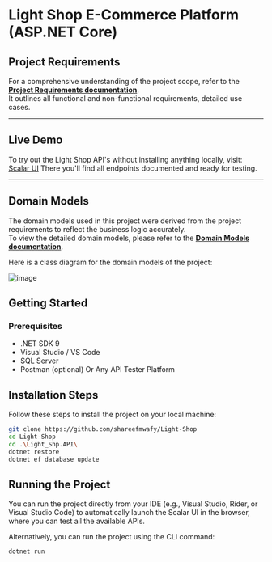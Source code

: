 # Light Shop E-Commerce Platform (ASP.NET Core)


## Project Requirements  
For a comprehensive understanding of the project scope, refer to the [**Project Requirements documentation**](./docs/ProjectRequirements.md).  
It outlines all functional and non-functional requirements, detailed use cases.

---

## Live Demo

To try out the Light Shop API's without installing anything locally, visit: [Scalar UI](http://lightshop.runasp.net/scalar/v1) There you'll find all endpoints documented and ready for testing.

---

## Domain Models  
The domain models used in this project were derived from the project requirements to reflect the business logic accurately.  
To view the detailed domain models, please refer to the [**Domain Models documentation**](./docs/DomainModels.md).  

Here is a class diagram for the domain models of the project:

![image](https://github.com/user-attachments/assets/749fad91-559c-41c6-aa0c-87f19ec2cda5)




## Getting Started

### Prerequisites
- .NET SDK 9
- Visual Studio / VS Code
- SQL Server
- Postman (optional) Or Any API Tester Platform

## Installation Steps

Follow these steps to install the project on your local machine:

```bash
git clone https://github.com/shareefmwafy/Light-Shop
cd Light-Shop
cd .\Light_Shp.API\
dotnet restore
dotnet ef database update
```
## Running the Project

You can run the project directly from your IDE (e.g., Visual Studio, Rider, or Visual Studio Code) to automatically launch the Scalar UI in the browser, where you can test all the available APIs.

Alternatively, you can run the project using the CLI command:
```bash
dotnet run
```



